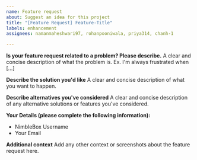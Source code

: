 ```yaml
---
name: Feature request
about: Suggest an idea for this project
title: "[Feature Request] Feature-Title"
labels: enhancement
assignees: namanmaheshwari97, rohanpooniwala, priya314, chanh-1

---
```


**Is your feature request related to a problem? Please describe.**
A clear and concise description of what the problem is. Ex. I'm always frustrated when [...]

**Describe the solution you'd like**
A clear and concise description of what you want to happen.

**Describe alternatives you've considered**
A clear and concise description of any alternative solutions or features you've considered.

**Your Details (please complete the following information):**
- NimbleBox Username
- Your Email

**Additional context**
Add any other context or screenshots about the feature request here.
